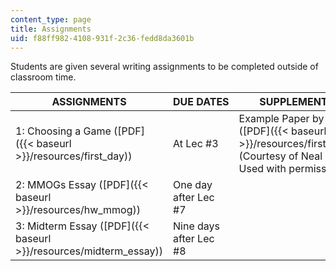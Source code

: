 ```yaml
---
content_type: page
title: Assignments
uid: f88ff982-4108-931f-2c36-fedd8da3601b
---
```


Students are given several writing assignments to be completed outside of classroom time.

| ASSIGNMENTS | DUE DATES | SUPPLEMENTAL FILES |
| --- | --- | --- |
| 1: Choosing a Game ([PDF]({{< baseurl >}}/resources/first_day)) | At Lec #3 | Example Paper by Neal Grigsby ([PDF]({{< baseurl >}}/resources/firstday_grigsby)) (Courtesy of Neal Grigsby. Used with permission.) |
| 2: MMOGs Essay ([PDF]({{< baseurl >}}/resources/hw_mmog)) | One day after Lec #7 | &nbsp; |
| 3: Midterm Essay ([PDF]({{< baseurl >}}/resources/midterm_essay)) | Nine days after Lec #8 |